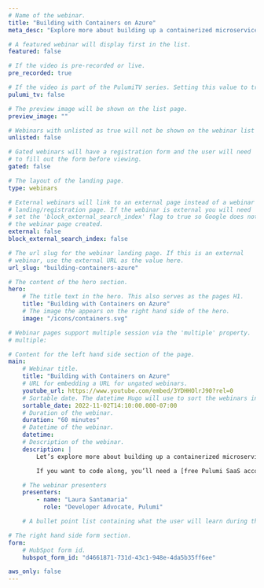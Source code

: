 ```yaml
---
# Name of the webinar.
title: "Building with Containers on Azure"
meta_desc: "Explore more about building up a containerized microservices architecture on Azure using infrastructure as code and cloud engineering principles"

# A featured webinar will display first in the list.
featured: false

# If the video is pre-recorded or live.
pre_recorded: true

# If the video is part of the PulumiTV series. Setting this value to true will list the video in the "PulumiTV" section.
pulumi_tv: false

# The preview image will be shown on the list page.
preview_image: ""

# Webinars with unlisted as true will not be shown on the webinar list
unlisted: false

# Gated webinars will have a registration form and the user will need
# to fill out the form before viewing.
gated: false

# The layout of the landing page.
type: webinars

# External webinars will link to an external page instead of a webinar
# landing/registration page. If the webinar is external you will need
# set the 'block_external_search_index' flag to true so Google does not index
# the webinar page created.
external: false
block_external_search_index: false

# The url slug for the webinar landing page. If this is an external
# webinar, use the external URL as the value here.
url_slug: "building-containers-azure"

# The content of the hero section.
hero:
    # The title text in the hero. This also serves as the pages H1.
    title: "Building with Containers on Azure"
    # The image the appears on the right hand side of the hero.
    image: "/icons/containers.svg"

# Webinar pages support multiple session via the 'multiple' property.
# multiple:

# Content for the left hand side section of the page.
main:
    # Webinar title.
    title: "Building with Containers on Azure"
    # URL for embedding a URL for ungated webinars.
    youtube_url: https://www.youtube.com/embed/3YDHHOlrJ90?rel=0
    # Sortable date. The datetime Hugo will use to sort the webinars in date order.
    sortable_date: 2022-11-02T14:10:00.000-07:00
    # Duration of the webinar.
    duration: "60 minutes"
    # Datetime of the webinar.
    datetime: 
    # Description of the webinar.
    description: |
        Let’s explore more about building up a containerized microservices architecture on Azure using infrastructure as code and cloud engineering principles. We’ll use Go to build up our new architecture, and we’ll explore more about stacks, inputs and outputs, secrets, and more.

        If you want to code along, you’ll need a [free Pulumi SaaS account](https://app.pulumi.com/signup/), [the Pulumi CLI](https://www.pulumi.com/docs/install/), [Go](https://www.pulumi.com/docs/intro/languages/go/), and an Azure account (free tier is okay).

    # The webinar presenters
    presenters:
        - name: "Laura Santamaria"
          role: "Developer Advocate, Pulumi"

    # A bullet point list containing what the user will learn during the webinar.

# The right hand side form section.
form:
    # HubSpot form id.
    hubspot_form_id: "d4661871-731d-43c1-948e-4da5b35ff6ee"

aws_only: false
---
```

